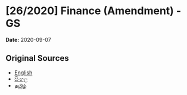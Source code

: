 # [26/2020] Finance (Amendment) - GS

**Date:** 2020-09-07

## Original Sources

- [English](https://documents.gov.lk/view/bills/2020/9/26-2020_E.pdf)
- [සිංහල](https://documents.gov.lk/view/bills/2020/9/26-2020_S.pdf)
- [தமிழ்](https://documents.gov.lk/view/bills/2020/9/26-2020_T.pdf)
